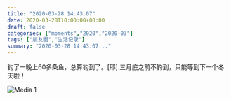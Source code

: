 ```yaml
---
title: "2020-03-28 14:43:07"
date: 2020-03-28T10:00:00+08:00
draft: false
categories: ["moments","2020","2020-03"]
tags: ["朋友圈","生活记录"]
summary: "2020-03-28 14:43:07..."
---
```


钓了一晚上60多条鱼，总算钓到了。[耶]
三月底之前不钓到，只能等到下一个冬天啦！

![Media 1](/Moments/photos/2020-03-28/202003281443070.jpg)

